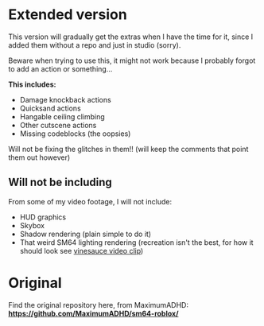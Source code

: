 # **Extended version**

This version will gradually get the extras when I have the time for it, since I added them without a repo and just in studio (sorry).

Beware when trying to use this, it might not work because I probably forgot to add an action or something...

**This includes:**
 - Damage knockback actions
 - Quicksand actions
 - Hangable ceiling climbing
 - Other cutscene actions
 - Missing codeblocks (the oopsies)

Will not be fixing the glitches in them!! (will keep the comments that point them out however)

## Will not be including

From some of my video footage, I will not include:
 - HUD graphics
 - Skybox
 - Shadow rendering (plain simple to do it)
 - That weird SM64 lighting rendering (recreation isn't the best, for how it should look see [vinesauce video clip](https://youtu.be/tM2UKKAJLiY?t=2038))

# Original

Find the original repository here, from MaximumADHD: **https://github.com/MaximumADHD/sm64-roblox/**
